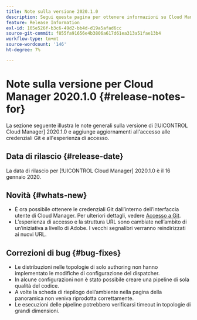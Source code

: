 ```yaml
---
title: Note sulla versione 2020.1.0
description: Segui questa pagina per ottenere informazioni su Cloud Manager 2020.1.0
feature: Release Information
exl-id: 105e526f-b3c6-49d2-bb4d-d19a5afad6cc
source-git-commit: f855fa91656e4b3806a617d61ea313a51fae13b4
workflow-type: tm+mt
source-wordcount: '146'
ht-degree: 7%

---
```


# Note sulla versione per Cloud Manager 2020.1.0 {#release-notes-for}

La sezione seguente illustra le note generali sulla versione di [!UICONTROL Cloud Manager] 2020.1.0 e aggiunge aggiornamenti all&#39;accesso alle credenziali Git e all&#39;esperienza di accesso.

## Data di rilascio {#release-date}

La data di rilascio per [!UICONTROL Cloud Manager] 2020.1.0 è il 16 gennaio 2020.

## Novità {#whats-new}

* È ora possibile ottenere le credenziali Git dall’interno dell’interfaccia utente di Cloud Manager. Per ulteriori dettagli, vedere [Accesso a Git](/help/managing-code/managing-repositories.md).
* L’esperienza di accesso e la struttura URL sono cambiate nell’ambito di un’iniziativa a livello di Adobe. I vecchi segnalibri verranno reindirizzati ai nuovi URL.


## Correzioni di bug {#bug-fixes}

* Le distribuzioni nelle topologie di solo authoring non hanno implementato le modifiche di configurazione del dispatcher.
* In alcune configurazioni non è stato possibile creare una pipeline di sola qualità del codice.
* A volte la scheda di riepilogo dell’ambiente nella pagina della panoramica non veniva riprodotta correttamente.
* Le esecuzioni delle pipeline potrebbero verificarsi timeout in topologie di grandi dimensioni.
